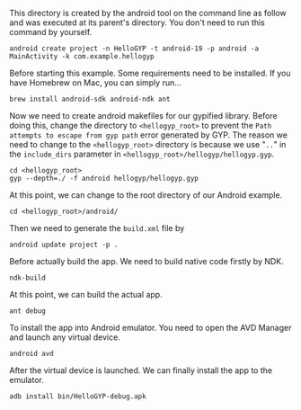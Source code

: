This directory is created by the android tool on the command line as follow and
was executed at its parent's directory. You don't need to run this command by
yourself.

    android create project -n HelloGYP -t android-19 -p android -a MainActivity -k com.example.hellogyp

Before starting this example. Some requirements need to be installed. If you
have Homebrew on Mac, you can simply run...

    brew install android-sdk android-ndk ant

Now we need to create android makefiles for our gypified library. Before doing
this, change the directory to `<hellogyp_root>` to prevent the `Path  attempts
to escape from gyp path` error generated by GYP. The reason we need to
change to the `<hellogyp_root>` directory is because we use "`..`" in the
`include_dirs` parameter in `<hellogyp_root>/hellogyp/hellogyp.gyp`.

    cd <hellogyp_root>
    gyp --depth=./ -f android hellogyp/hellogyp.gyp

At this point, we can change to the root directory of our Android example.

    cd <hellogyp_root>/android/

Then we need to generate the `build.xml` file by

    android update project -p .

Before actually build the app. We need to build native code firstly by NDK.

    ndk-build

At this point, we can build the actual app.

    ant debug

To install the app into Android emulator. You need to open the AVD Manager
and launch any virtual device.

    android avd

After the virtual device is launched. We can finally install the app to
the emulator.

    adb install bin/HelloGYP-debug.apk
